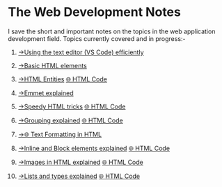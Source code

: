 # The Web Development Notes
 I save the short and important notes on the topics in the web application development field.
Topics currently covered and in progress:-
1)  [->Using the text editor (VS Code) efficiently](https://github.com/parthgithub-byte/The-Web-Development-Notes/blob/main/Text%20Editor.docx )
    
2)  [->Basic HTML elements](https://github.com/parthgithub-byte/The-Web-Development-Notes/blob/main/HTML%20Elements.docx)

3)  [->HTML Entities](https://github.com/parthgithub-byte/The-Web-Development-Notes/blob/main/HTML%20Entities.docx)
     [🌐 HTML Code](https://github.com/parthgithub-byte/The-Web-Development-Notes/blob/main/htmlentity.html)

4)  [->Emmet explained](https://github.com/parthgithub-byte/The-Web-Development-Notes/blob/main/Emmet.docx)

5)  [->Speedy HTML tricks](https://github.com/parthgithub-byte/The-Web-Development-Notes/blob/main/SpeedyHtml.docx)
     [🌐 HTML Code](https://github.com/parthgithub-byte/The-Web-Development-Notes/blob/main/speedy.html)

6)  [->Grouping explained](https://github.com/parthgithub-byte/The-Web-Development-Notes/blob/main/Grouping.docx)
     [🌐 HTML Code](https://github.com/parthgithub-byte/The-Web-Development-Notes/blob/main/grouping.html)

7)  [->🌐 Text Formatting in HTML](https://github.com/parthgithub-byte/The-Web-Development-Notes/blob/main/Oldstyleblog.html)

8)  [->Inline and Block elements explained](https://github.com/parthgithub-byte/The-Web-Development-Notes/blob/main/Inline%20annd%20Block.md)
     [🌐 HTML Code](https://github.com/parthgithub-byte/The-Web-Development-Notes/blob/main/InlineBlock.html)

9)  [->Images in HTML explained](https://github.com/parthgithub-byte/The-Web-Development-Notes/blob/main/Image%20and%20Video.md)
     [🌐 HTML Code](https://github.com/parthgithub-byte/The-Web-Development-Notes/blob/main/Image%20and%20Video.html)

10) [->Lists and types explained](https://github.com/parthgithub-byte/The-Web-Development-Notes/blob/main/Lists.md)
     [🌐 HTML Code](https://github.com/parthgithub-byte/The-Web-Development-Notes/blob/main/Lists.html)